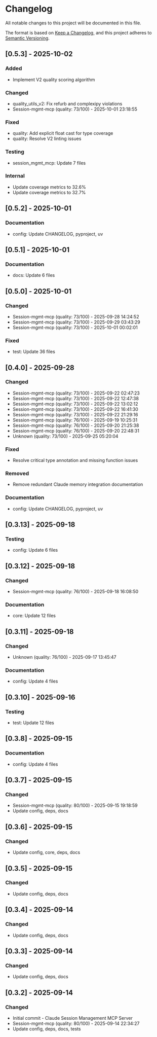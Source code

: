 # Changelog

All notable changes to this project will be documented in this file.

The format is based on [Keep a Changelog](https://keepachangelog.com/en/1.0.0/),
and this project adheres to [Semantic Versioning](https://semver.org/spec/v2.0.0.html).

## [0.5.3] - 2025-10-02

### Added

- Implement V2 quality scoring algorithm

### Changed

- quality_utils_v2: Fix refurb and complexipy violations
- Session-mgmt-mcp (quality: 73/100) - 2025-10-01 23:18:55

### Fixed

- quality: Add explicit float cast for type coverage
- quality: Resolve V2 linting issues

### Testing

- session_mgmt_mcp: Update 7 files

### Internal

- Update coverage metrics to 32.6%
- Update coverage metrics to 32.7%

## [0.5.2] - 2025-10-01

### Documentation

- config: Update CHANGELOG, pyproject, uv

## [0.5.1] - 2025-10-01

### Documentation

- docs: Update 6 files

## [0.5.0] - 2025-10-01

### Changed

- Session-mgmt-mcp (quality: 73/100) - 2025-09-28 14:24:52
- Session-mgmt-mcp (quality: 73/100) - 2025-09-29 03:43:29
- Session-mgmt-mcp (quality: 73/100) - 2025-10-01 00:02:01

### Fixed

- test: Update 36 files

## [0.4.0] - 2025-09-28

### Changed

- Session-mgmt-mcp (quality: 73/100) - 2025-09-22 02:47:23
- Session-mgmt-mcp (quality: 73/100) - 2025-09-22 12:47:38
- Session-mgmt-mcp (quality: 73/100) - 2025-09-22 13:02:12
- Session-mgmt-mcp (quality: 73/100) - 2025-09-22 16:41:30
- Session-mgmt-mcp (quality: 73/100) - 2025-09-22 21:29:16
- Session-mgmt-mcp (quality: 76/100) - 2025-09-19 10:25:31
- Session-mgmt-mcp (quality: 76/100) - 2025-09-20 21:25:38
- Session-mgmt-mcp (quality: 76/100) - 2025-09-20 22:48:31
- Unknown (quality: 73/100) - 2025-09-25 05:20:04

### Fixed

- Resolve critical type annotation and missing function issues

### Removed

- Remove redundant Claude memory integration documentation

### Documentation

- config: Update CHANGELOG, pyproject, uv

## [0.3.13] - 2025-09-18

### Testing

- config: Update 6 files

## [0.3.12] - 2025-09-18

### Changed

- Session-mgmt-mcp (quality: 76/100) - 2025-09-18 16:08:50

### Documentation

- core: Update 12 files

## [0.3.11] - 2025-09-18

### Changed

- Unknown (quality: 76/100) - 2025-09-17 13:45:47

### Documentation

- config: Update 4 files

## [0.3.10] - 2025-09-16

### Testing

- test: Update 12 files

## [0.3.8] - 2025-09-15

### Documentation

- config: Update 4 files

## [0.3.7] - 2025-09-15

### Changed

- Session-mgmt-mcp (quality: 80/100) - 2025-09-15 19:18:59
- Update config, deps, docs

## [0.3.6] - 2025-09-15

### Changed

- Update config, core, deps, docs

## [0.3.5] - 2025-09-15

### Changed

- Update config, deps, docs

## [0.3.4] - 2025-09-14

### Changed

- Update config, deps, docs

## [0.3.3] - 2025-09-14

### Changed

- Update config, deps, docs

## [0.3.2] - 2025-09-14

### Changed

- Initial commit - Claude Session Management MCP Server
- Session-mgmt-mcp (quality: 80/100) - 2025-09-14 22:34:27
- Update config, deps, docs, tests
